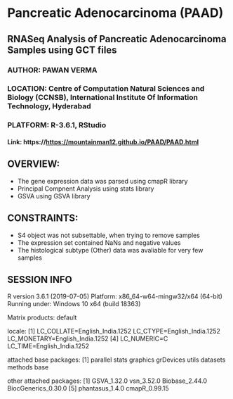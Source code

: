 # Pancreatic Adenocarcinoma (PAAD)
## RNASeq Analysis of Pancreatic Adenocarcinoma Samples using GCT files
### AUTHOR: PAWAN VERMA
### LOCATION: Centre of Computation Natural Sciences and Biology (CCNSB), International Institute Of Information Technology, Hyderabad
### PLATFORM: R-3.6.1, RStudio
#### Link: https://https://mountainman12.github.io/PAAD/PAAD.html

## OVERVIEW:
- The gene expression data was parsed using cmapR library
- Principal Compnent Analysis using stats library
- GSVA using GSVA library

## CONSTRAINTS:
- S4 object was not subsettable, when trying to remove samples
- The expression set contained NaNs and negative values
- The histological subtype (Other) data was avaliable for very few samples

## SESSION INFO
R version 3.6.1 (2019-07-05)
Platform: x86_64-w64-mingw32/x64 (64-bit)
Running under: Windows 10 x64 (build 18363)

Matrix products: default

locale:
[1] LC_COLLATE=English_India.1252  LC_CTYPE=English_India.1252    LC_MONETARY=English_India.1252
[4] LC_NUMERIC=C                   LC_TIME=English_India.1252    

attached base packages:
[1] parallel  stats     graphics  grDevices utils     datasets  methods   base     

other attached packages:
[1] GSVA_1.32.0         vsn_3.52.0          Biobase_2.44.0      BiocGenerics_0.30.0
[5] phantasus_1.4.0     cmapR_0.99.15
